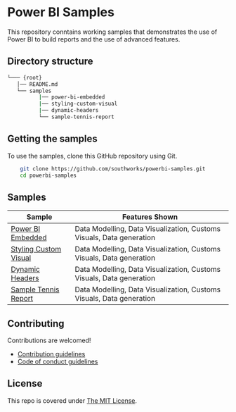 # Power BI Samples
This repository conntains working samples that demonstrates the use of Power BI to build reports and the use of advanced features.

## Directory structure
```bash
└─── {root}
   │── README.md
   └── samples
          |── power-bi-embedded
          |── styling-custom-visual
          |── dynamic-headers
          └── sample-tennis-report
```

## Getting the samples
To use the samples, clone this GitHub repository using Git.
```bash
    git clone https://github.com/southworks/powerbi-samples.git
    cd powerbi-samples
```
## Samples
| Sample | Features Shown |
| - | - |
|[Power BI Embedded](samples/power-bi-embedded) | Data Modelling, Data Visualization, Customs Visuals, Data generation
|[Styling Custom Visual](samples/styling-custom-visual) | Data Modelling, Data Visualization, Customs Visuals, Data generation
|[Dynamic Headers](samples/dynamic-headers) | Data Modelling, Data Visualization, Customs Visuals, Data generation
|[Sample Tennis Report](samples/sample-tennis-report) | Data Modelling, Data Visualization, Customs Visuals, Data generation

## Contributing

Contributions are welcomed!

- [Contribution guidelines](CONTRIBUTING.md)
- [Code of conduct guidelines](CODE_OF_CONDUCT.md)

## License

This repo is covered under [The MIT License](LICENSE).
